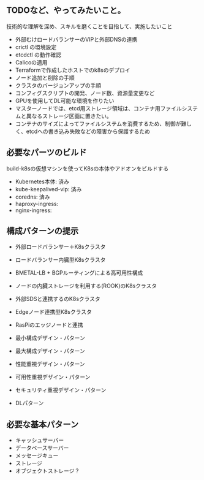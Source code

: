 ## TODOなど、やってみたいこと。

技術的な理解を深め、スキルを磨くことを目指して、実施したいこと

* 外部むけロードバランサーのVIPと外部DNSの連携
* crictl の環境設定
* etcdctl の動作確認
* Calicoの適用
* Terraformで作成したホストでのk8sのデプロイ
* ノード追加と削除の手順
* クラスタのバージョンアップの手順
* コンフィグスクリプトの開発、ノード数、資源量変更など
* GPUを使用してDL可能な環境を作りたい
* マスターノードでは、etcd用ストレージ領域は、コンテナ用ファイルシステムと異なるストレージ区画に置きたい。
* コンテナのサイズによってファイルシステムを消費するため、制御が難しく、etcdへの書き込み失敗などの障害から保護するため



## 必要なパーツのビルド

build-k8sの仮想マシンを使ってK8sの本体やアドオンをビルドする

* Kubernetes本体: 済み
* kube-keepalived-vip: 済み
* coredns: 済み
* haproxy-ingress: 
* nginx-ingress:



## 構成パターンの提示

* 外部ロードバランサー＋K8sクラスタ
* ロードバランサー内臓型K8sクラスタ
* BMETAL-LB + BGPルーティングによる高可用性構成
* ノードの内臓ストレージを利用する(ROOK)のK8sクラスタ
* 外部SDSと連携するのK8sクラスタ
* Edgeノード連携型K8sクラスタ
* RasPiのエッジノードと連携

* 最小構成デザイン・パターン
* 最大構成デザイン・パターン
* 性能重視デザイン・パターン
* 可用性重視デザイン・パターン
* セキュリティ重視デザイン・パターン
* DLパターン


## 必要な基本パターン

* キャッシュサーバー
* データベースサーバー
* メッセージキュー
* ストレージ
* オブジェクトストレージ？